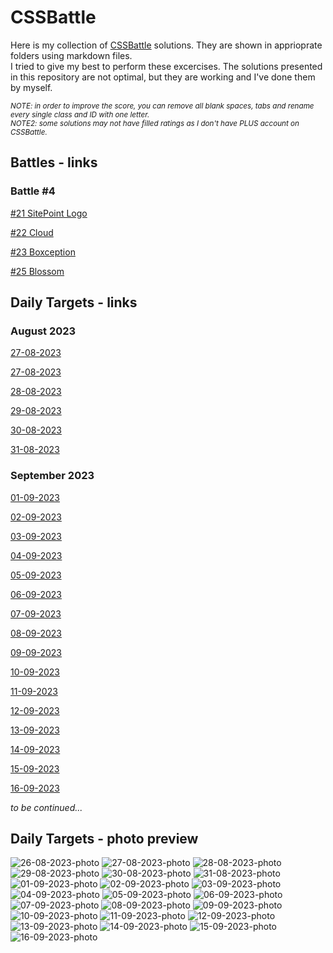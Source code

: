 # CSSBattle
Here is my collection of [CSSBattle](https://cssbattle.dev/) solutions. They are shown in apprioprate folders using markdown files.
<br>
I tried to give my best to perform these excercises. The solutions presented in this repository are not optimal, but they are working and I've done them by myself.


<sub>_NOTE: in order to improve the score, you can remove all blank spaces, tabs and rename every single class and ID with one letter._</sub>
<br>
<sub>_NOTE2: some solutions may not have filled ratings as I don't have PLUS account on CSSBattle._</sub>
 
## Battles - links

### Battle #4

[#21 SitePoint Logo](https://cssbattle.dev/play/21)

[#22 Cloud](https://cssbattle.dev/play/22)

[#23 Boxception](https://cssbattle.dev/play/23)

[#25 Blossom](https://cssbattle.dev/play/25)

## Daily Targets - links

### August 2023

[27-08-2023](https://cssbattle.dev/play/KCiU4kXaC4xknFRUd7N3)

[27-08-2023](https://cssbattle.dev/play/l7E8quKnJJlnx4vLsdl2)

[28-08-2023](https://cssbattle.dev/play/Fq0UqEVtIk68D4Nb82bc)

[29-08-2023](https://cssbattle.dev/play/rkf3OoYv0sIG73XnGjNb)

[30-08-2023](https://cssbattle.dev/play/xuj4VWLvZWrmL40oV5Uu)

[31-08-2023](https://cssbattle.dev/play/rghvs0HJU07zmlIENJr4)

### September 2023

[01-09-2023](https://cssbattle.dev/play/ievuaTR69rtFGRJjeqZn)

[02-09-2023](https://cssbattle.dev/play/eg4M4tnoJCWcAEhEBP8x)

[03-09-2023](https://cssbattle.dev/play/hdSQpbCiq57pJgkhBa7c)

[04-09-2023](https://cssbattle.dev/play/eOEg01X9rCpMQnXpIIXs)

[05-09-2023](https://cssbattle.dev/play/AXGhRdSBRbFCfpYCstpM)

[06-09-2023](https://cssbattle.dev/play/tjqT6GqcgdL7fWFqYnqK)

[07-09-2023](https://cssbattle.dev/play/VAKgNC1jyPfutbnApSg4)

[08-09-2023](https://cssbattle.dev/play/fvELCOWUKXuKyHSsnZZk)

[09-09-2023](https://cssbattle.dev/play/G4otTDLJBbYCrKVVtr6q)

[10-09-2023](https://cssbattle.dev/play/Xt3tUGrdPbbhpYBBYQPZ)

[11-09-2023](https://cssbattle.dev/play/UidFZ3Ir3BBfqdSdxbLA)

[12-09-2023](https://cssbattle.dev/play/97lYDZ08hstqexDs9HeT)

[13-09-2023](https://cssbattle.dev/play/gK8G0EfMHBHjUEe8qHfr)

[14-09-2023](https://cssbattle.dev/play/aQ8SxNueIjKJHGHOHhIU)

[15-09-2023](https://cssbattle.dev/play/o9x5ARQpbrFhiCAzsDK6)

[16-09-2023](https://cssbattle.dev/play/x3AMz335HuaGovK9Tg8i)

_to be continued..._

## Daily Targets - photo preview
![26-08-2023-photo](/daily-targets/08-2023/26-08-2023/26-08-2023-photo.png) 
![27-08-2023-photo](/daily-targets/08-2023/27-08-2023/27-08-2023-photo.png) 
![28-08-2023-photo](/daily-targets/08-2023/28-08-2023/28-08-2023-photo.png) 
![29-08-2023-photo](/daily-targets/08-2023/29-08-2023/29-08-2023-photo.png) 
![30-08-2023-photo](/daily-targets/08-2023/30-08-2023/30-08-2023-photo.png) 
![31-08-2023-photo](/daily-targets/08-2023/31-08-2023/31-08-2023-photo.png)
![01-09-2023-photo](/daily-targets/09-2023/01-09-2023/01-09-2023-photo.png)
![02-09-2023-photo](/daily-targets/09-2023/02-09-2023/02-09-2023-photo.png)
![03-09-2023-photo](/daily-targets/09-2023/03-09-2023/03-09-2023-photo.png)
![04-09-2023-photo](/daily-targets/09-2023/04-09-2023/04-09-2023-photo.png)
![05-09-2023-photo](/daily-targets/09-2023/05-09-2023/05-09-2023-photo.png)
![06-09-2023-photo](/daily-targets/09-2023/06-09-2023/06-09-2023-photo.png)
![07-09-2023-photo](/daily-targets/09-2023/07-09-2023/07-09-2023-photo.png)
![08-09-2023-photo](/daily-targets/09-2023/08-09-2023/08-09-2023-photo.png)
![09-09-2023-photo](/daily-targets/09-2023/09-09-2023/09-09-2023-photo.png)
![10-09-2023-photo](/daily-targets/09-2023/10-09-2023/10-09-2023-photo.png)
![11-09-2023-photo](/daily-targets/09-2023/11-09-2023/11-09-2023-photo.png)
![12-09-2023-photo](/daily-targets/09-2023/12-09-2023/12-09-2023-photo.png)
![13-09-2023-photo](/daily-targets/09-2023/13-09-2023/13-09-2023-photo.png)
![14-09-2023-photo](/daily-targets/09-2023/14-09-2023/14-09-2023-photo.png)
![15-09-2023-photo](/daily-targets/09-2023/15-09-2023/15-09-2023-photo.png)
![16-09-2023-photo](/daily-targets/09-2023/16-09-2023/16-09-2023-photo.png)
